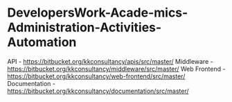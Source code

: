# DevelopersWork-Acade-mics-Administration-Activities-Automation

API - https://bitbucket.org/kkconsultancy/apis/src/master/
Middleware - https://bitbucket.org/kkconsultancy/middleware/src/master/
Web Frontend - https://bitbucket.org/kkconsultancy/web-frontend/src/master/
Documentation - https://bitbucket.org/kkconsultancy/documentation/src/master/

